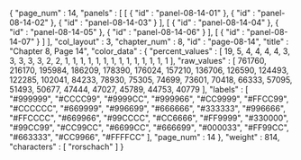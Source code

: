 {
  "page_num" : 14,
  "panels" : [
    [
      {
        "id" : "panel-08-14-01"
      },
      {
        "id" : "panel-08-14-02"
      },
      {
        "id" : "panel-08-14-03"
      }
    ],
    [
      {
        "id" : "panel-08-14-04"
      },
      {
        "id" : "panel-08-14-05"
      },
      {
        "id" : "panel-08-14-06"
      }
    ],
    [
      {
        "id" : "panel-08-14-07"
      }
    ]
  ],
  "col_layout" : 3,
  "chapter_num" : 8,
  "id" : "page-08-14",
  "title" : "Chapter 8, Page 14",
  "color_data" : {
    "percent_values" : [
      19,
      5,
      4,
      4,
      4,
      4,
      3,
      3,
      3,
      3,
      3,
      2,
      2,
      1,
      1,
      1,
      1,
      1,
      1,
      1,
      1,
      1,
      1,
      1,
      1,
      1,
      1
    ],
    "raw_values" : [
      761760,
      216170,
      195984,
      186209,
      178390,
      176024,
      157210,
      136706,
      126590,
      124493,
      122285,
      102041,
      84233,
      78930,
      75305,
      74699,
      73601,
      70418,
      66333,
      57095,
      51493,
      50677,
      47444,
      47027,
      45789,
      44753,
      40779
    ],
    "labels" : [
      "#999999",
      "#CCCC99",
      "#9999CC",
      "#999966",
      "#CC9999",
      "#FFCC99",
      "#CCCCCC",
      "#669999",
      "#996699",
      "#666666",
      "#333333",
      "#996666",
      "#FFCCCC",
      "#669966",
      "#99CCCC",
      "#CC6666",
      "#FF9999",
      "#330000",
      "#99CC99",
      "#CC99CC",
      "#6699CC",
      "#666699",
      "#000033",
      "#FF99CC",
      "#663333",
      "#CC9966",
      "#FFFFCC"
    ],
    "page_num" : 14
  },
  "weight" : 814,
  "characters" : [
    "rorschach"
  ]
}
